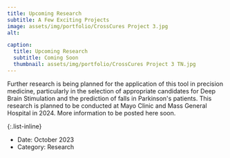 ```yaml
---
title: Upcoming Research
subtitle: A Few Exciting Projects
image: assets/img/portfolio/CrossCures Project 3.jpg
alt: 

caption:
  title: Upcoming Research
  subtitle: Coming Soon
  thumbnail: assets/img/portfolio/CrossCures Project 3 TN.jpg
---
```

Further research is being planned for the application of this tool in precision medicine, particularly in the selection of appropriate candidates for Deep Brain Stimulation and the prediction of falls in Parkinson's patients. This research is planned to be conducted at Mayo Clinic and Mass General Hospital in 2024. More information to be posted here soon.

{:.list-inline}
- Date: October 2023
- Category: Research

